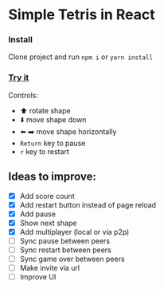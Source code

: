 # Simple Tetris in React

### Install

Clone project and run `npm i` or `yarn install`


### [Try it](https://srrmstk.github.io/tetris/)

Controls:
- ⬆️ rotate shape
- ⬇️ move shape down
- ⬅️ ➡️ move shape horizontally
- `Return` key to pause
- `r` key to restart

## Ideas to improve:

- [x] Add score count
- [x] Add restart button instead of page reload
- [x] Add pause
- [x] Show next shape
- [x] Add multiplayer (local or via p2p)
- [ ] Sync pause between peers
- [ ] Sync restart between peers
- [ ] Sync game over between peers
- [ ] Make invite via url
- [ ] Improve UI
